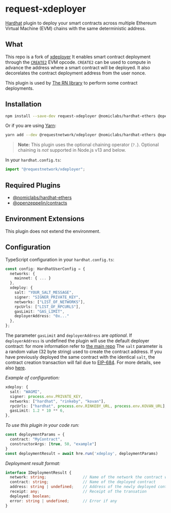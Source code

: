 # request-xdeployer 

[Hardhat](https://hardhat.org) plugin to deploy your smart contracts across multiple Ethereum Virtual Machine (EVM) chains with the same deterministic address.

## What
This repo is a fork of [xdeployer](https://github.com/pcaversaccio/xdeployer)
It enables smart contract deployment through the [`CREATE2`](https://eips.ethereum.org/EIPS/eip-1014) EVM opcode. `CREATE2` can be used to compute in advance the address where a smart contract will be deployed. It also decorelates the contract deployment address from the user nonce.

This plugin is used by [The RN library](https://github.com/requestnetwork/requestnetwork) to perform some contract deployments.

## Installation
```bash
npm install --save-dev request-xdeployer @nomiclabs/hardhat-ethers @openzeppelin/contracts
```

Or if you are using [Yarn](https://classic.yarnpkg.com):
```bash
yarn add --dev @requestnetwork/xdeployer @nomiclabs/hardhat-ethers @openzeppelin/contracts
```
> **Note:** This plugin uses the optional chaining operator (`?.`). Optional chaining is _not_ supported in Node.js v13 and below.

In your `hardhat.config.ts`:
```ts
import "@requestnetwork/xdeployer";
```

## Required Plugins
- [@nomiclabs/hardhat-ethers](https://www.npmjs.com/package/@nomiclabs/hardhat-ethers)
- [@openzeppelin/contracts](https://www.npmjs.com/package/@openzeppelin/contracts)

## Environment Extensions
This plugin does not extend the environment.

## Configuration
 TypeScript configuration in your `hardhat.config.ts`:
```ts
const config: HardhatUserConfig = {
  networks: {
    mainnet: { ... }
  },
  xdeploy: {
    salt: "YOUR_SALT_MESSAGE",
    signer: "SIGNER_PRIVATE_KEY",
    networks: ["LIST_OF_NETWORKS"],
    rpcUrls: ["LIST_OF_RPCURLS"],
    gasLimit: "GAS_LIMIT",
    deployerAddress: "0x..."
  },
};
```

The parameter `gasLimit` and `deployerAddress` are _optional_. If `deployerAddress` is undefined the plugin will use the default deployer contract: for more information refer to [the main repo](https://github.com/pcaversaccio/xdeployer)
The `salt` parameter is a random value (32 byte string) used to create the contract address. If you have previously deployed the same contract with the identical `salt`, the contract creation transaction will fail due to [EIP-684](https://github.com/ethereum/EIPs/issues/684). For more details, see also [here](#a-note-on-selfdestruct).

_Example of configuration:_
```ts
xdeploy: {
  salt: "WAGMI",
  signer: process.env.PRIVATE_KEY,
  networks: ["hardhat", "rinkeby", "kovan"],
  rpcUrls: ["hardhat", process.env.RINKEBY_URL, process.env.KOVAN_URL],
  gasLimit: 1.2 * 10 ** 6,
},
```

_To use this plugin in your code run:_
```ts
const deploymentParams = {
  contract: "MyContract",
  constructorArgs: [true, 50, "example"]
}
const deploymentResult = await hre.run('xdeploy', deploymentParams)
```

_Deployment result format:_
```ts
interface IDeploymentResult {
  network: string;                // Name of the network the contract was deployed on
  contract: string;               // Name of the deployed contract
  address: string | undefined;    // Address of the newly deployed contract (if deployment successfull)
  receipt: any;                   // Receipt of the transation 
  deployed: boolean;
  error: string | undefined;      // Error if any
}
```